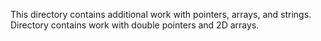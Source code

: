 This directory contains additional work with pointers, arrays, and strings.
Directory contains work with double pointers and 2D arrays.